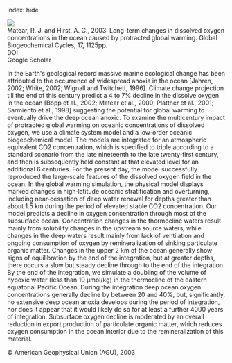 index: hide

<div class="Citation">
    <div class="Citation-thumb CitationThumb-linked"  data-href="https://doi.org/10.1029/2002gb001997">
      <img src="https://static.claimspace.cloud/climate-study-static/refs/thumbs/6/Matear_and_Hirst_2003-thumb.png" />
    </div>

  <div class="Citation-body">
    <div class="Citation-text">Matear, R. J. and Hirst, A. C., 2003: Long-term changes in dissolved oxygen concentrations in the ocean caused by protracted global warming. <span class="Article-journal">Global Biogeochemical Cycles, </span><span class="Article-volume">17, </span>1125pp.</div>
    <div class="Citation-links">
      <div class="CitationLink" data-href="https://doi.org/10.1029/2002gb001997">
        <div class="CitationLink-icon CitationLink-Doi"></div>
        <div class="CitationLink-text">DOI</div>
      </div>
      <div class="CitationLink" data-href="https://scholar.google.com/scholar?q=10.1029/2002gb001997">
        <div class="CitationLink-icon CitationLink-Scholar"></div>
        <div class="CitationLink-text">Google Scholar</div>
      </div>
    </div>
  </div>
</div>

In the Earth's geological record massive marine ecological change has been attributed to the occurrence of widespread anoxia in the ocean [Jahren, 2002; White, 2002; Wignall and Twitchett, 1996]. Climate change projection till the end of this century predict a 4 to 7% decline in the dissolve oxygen in the ocean [Bopp et al., 2002; Matear et al., 2000; Plattner et al., 2001; Sarmiento et al., 1998] suggesting the potential for global warming to eventually drive the deep ocean anoxic. To examine the multicentury impact of protracted global warming on oceanic concentrations of dissolved oxygen, we use a climate system model and a low‐order oceanic biogeochemical model. The models are integrated for an atmospheric equivalent CO2 concentration, which is specified to triple according to a standard scenario from the late nineteenth to the late twenty‐first century, and then is subsequently held constant at that elevated level for an additional 6 centuries. For the present day, the model successfully reproduced the large‐scale features of the dissolved oxygen field in the ocean. In the global warming simulation, the physical model displays marked changes in high‐latitude oceanic stratification and overturning, including near‐cessation of deep water renewal for depths greater than about 1.5 km during the period of elevated stable CO2 concentration. Our model predicts a decline in oxygen concentration through most of the subsurface ocean. Concentration changes in the thermocline waters result mainly from solubility changes in the upstream source waters, while changes in the deep waters result mainly from lack of ventilation and ongoing consumption of oxygen by remineralization of sinking particulate organic matter. Changes in the upper 2 km of the ocean generally show signs of equilibration by the end of the integration, but at greater depths, there occurs a slow but steady decline through to the end of the integration. By the end of the integration, we simulate a doubling of the volume of hypoxic water (less than 10 μmol/kg) in the thermocline of the eastern equatorial Pacific Ocean. During the integration deep ocean oxygen concentrations generally decline by between 20 and 40%, but, significantly, no extensive deep ocean anoxia develops during the period of integration, nor does it appear that it would likely do so for at least a further 4000 years of integration. Subsurface oxygen decline is moderated by an overall reduction in export production of particulate organic matter, which reduces oxygen consumption in the ocean interior due to the remineralization of this material.

<div class="Citation-copy">
&copy; American Geophysical Union (AGU), 2003
</div>